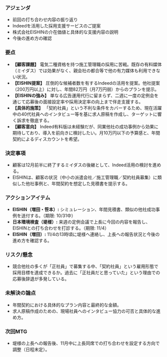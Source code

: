 ### アジェンダ
- 前回の打ち合わせ内容の振り返り
- Indeedを活用した採用支援サービスのご提案
- 株式会社EISHINの介在価値と具体的な支援内容の説明
- 今後の進め方の確認

### 要点
- **【顧客課題】** 電気二種資格を持つ施工管理職の採用に苦戦。既存の有料媒体（ミイダス）では効果がなく、親会社の都合等で他の有力媒体も利用できない状況。
- **【EISHIN提案】** 圧倒的な候補者数を有するIndeedの活用を提案。他社提案（200万円以上）に対し、年間82万円（月7万円弱）からのプランを提示。
- **【EISHINの強み】** 単なる広告運用代行に留まらず、二週に一度の定例会を通じて応募後の面接設定率や採用決定率の向上まで伴走支援する。
- **【具体的施策】** 「契約社員」という不利な条件をカバーするため、現在活躍中の40代社員へのインタビュー等を基に求人原稿を作成し、ターゲットに響く訴求を徹底する。
- **【顧客意向】** Indeed有料版は未経験だが、同業他社の成功事例から効果に期待しており、導入を前向きに検討したい。月10万円以下の予算感と、年間契約によるディスカウントを希望。

### 決定事項
- 顧客は12月前半に終了するミイダスの後継として、Indeed活用の検討を進める。
- EISHINは、顧客の状況（中小の派遣会社／施工管理職／契約社員募集）に類似した他社事例と、年間契約を想定した見積書を提示する。

### アクションアイテム
- **EISHIN（増田・笹本）:** シミュレーション、年間見積書、類似の他社成功事例を送付する。（期限: 10/31中）
- **日本環境検査（堤様）:** 来週の定例会議で上長に今回の内容を報告し、EISHINとの打ち合わせを打診する。（期限: 11/4）
- **EISHIN（増田）:** 11/4の13時頃に堤様へ連絡し、上長への報告状況と今後の進め方を確認する。

### リスク/懸念
- 競合他社の多くが「正社員」で募集する中、「契約社員」という雇用形態で採用目標を達成できるか。過去に「正社員だと思っていた」という理由での応募後辞退が多発している。

### 未解決の論点
- 年間契約における具体的なプラン内容と最終的な金額。
- 求人原稿作成のための、現場社員へのインタビュー協力の可否と具体的な進め方。

### 次回MTG
- 堤様の上長への報告後、11月中に上長同席での打ち合わせを設定する方向で調整（日程未定）。